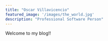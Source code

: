 ```yaml
---
title: "Oscar Villavicencio"
featured_image: '/images/the_world.jpg'
description: "Professional Software Person"
---
```

Welcome to my blog!!
